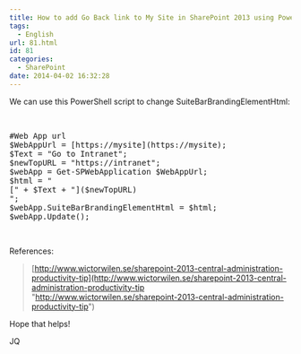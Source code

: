 ```yaml
---
title: How to add Go Back link to My Site in SharePoint 2013 using PowerShell
tags:
  - English
url: 81.html
id: 81
categories:
  - SharePoint
date: 2014-04-02 16:32:28
---
```


We can use this PowerShell script to change SuiteBarBrandingElementHtml:

&nbsp;
<pre class="ps">
#Web App url
$WebAppUrl = [https://mysite](https://mysite);
$Text = "Go to Intranet";
$newTopURL = "https://intranet";
$webApp = Get-SPWebApplication $WebAppUrl;
$html = "<div class='ms-core-brandingText'>[" + $Text + "]($newTopURL)</div>";
$webApp.SuiteBarBrandingElementHtml = $html;
$webApp.Update();
</pre>
&nbsp;

References:
> [http://www.wictorwilen.se/sharepoint-2013-central-administration-productivity-tip](http://www.wictorwilen.se/sharepoint-2013-central-administration-productivity-tip "http://www.wictorwilen.se/sharepoint-2013-central-administration-productivity-tip")
&nbsp;

Hope that helps!

JQ